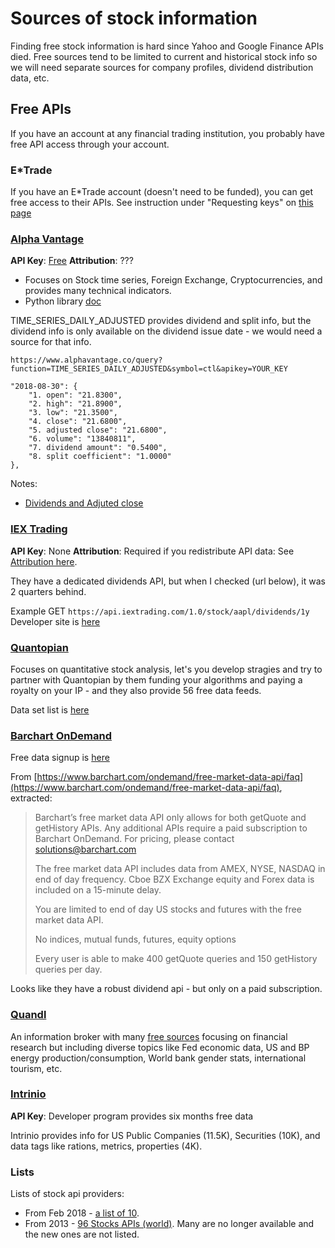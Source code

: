 # Sources of stock information

Finding free stock information is hard since Yahoo and Google Finance APIs died. Free sources tend to be limited to current and historical stock info so we will need separate sources for company profiles, dividend distribution data, etc.

## Free APIs

If you have an account at any financial trading institution, you probably have free API access through your account.

### E*Trade

If you have an E*Trade account (doesn't need to be funded), you can get free access to their APIs. See instruction under "Requesting keys" on [this page](https://developer.etrade.com/ctnt/dev-portal/getArticleByCategory?category=Documentation)

### [Alpha Vantage](https://www.alphavantage.co/)

**API Key**: [Free](https://www.alphavantage.co/support/#api-key)
**Attribution**: ???

* Focuses on Stock time series, Foreign Exchange, Cryptocurrencies, and provides many technical indicators.
* Python library [doc](https://alpha-vantage.readthedocs.io/en/latest/source/alpha_vantage.html)

TIME_SERIES_DAILY_ADJUSTED provides dividend and split info, but the dividend info is only available on the dividend issue date - we would need a source for that info.

```
https://www.alphavantage.co/query?function=TIME_SERIES_DAILY_ADJUSTED&symbol=ctl&apikey=YOUR_KEY

"2018-08-30": {
    "1. open": "21.8300",
    "2. high": "21.8900",
    "3. low": "21.3500",
    "4. close": "21.6800",
    "5. adjusted close": "21.6800",
    "6. volume": "13840811",
    "7. dividend amount": "0.5400",
    "8. split coefficient": "1.0000"
},
```

Notes:

* [Dividends and Adjuted close](https://www.alpha-vantage.community/post/adjusted-close-and-dividends-9732269)

### [IEX Trading](https://iextrading.com/)

**API Key**: None
**Attribution**: Required if you redistribute API data: See [Attribution here](https://iextrading.com/developer/docs/#terms).

They have a dedicated dividends API, but when I checked (url below), it was 2 quarters behind.

Example GET `https://api.iextrading.com/1.0/stock/aapl/dividends/1y`
Developer site is [here](https://iextrading.com/developer/)


### [Quantopian](https://www.quantopian.com/)

Focuses on quantitative stock analysis, let's you develop stragies and try to partner with Quantopian by them funding your algorithms and paying a royalty on your IP - and they also provide 56 free data feeds.

Data set list is [here](https://www.quantopian.com/data)

### [Barchart OnDemand](https://www.barchart.com/ondemand/api)

Free data signup is [here](https://www.barchart.com/ondemand/free-market-data-api)

From [https://www.barchart.com/ondemand/free-market-data-api/faq](https://www.barchart.com/ondemand/free-market-data-api/faq), extracted:

> Barchart’s free market data API only allows for both getQuote and getHistory APIs. Any additional APIs require a paid subscription to Barchart OnDemand. For pricing, please contact solutions@barchart.com
>
> The free market data API includes data from AMEX, NYSE, NASDAQ in end of day frequency. Cboe BZX Exchange equity and Forex data is included on a 15-minute delay.
> 
> You are limited to end of day US stocks and futures with the free market data API.
> 
> No indices, mutual funds, futures, equity options
> 
> Every user is able to make 400 getQuote queries and 150 getHistory queries per day.

Looks like they have a robust dividend api - but only on a paid subscription.

### [Quandl](https://www.quandl.com/)

An information broker with many [free sources](https://www.quandl.com/search?filters=%5B%22United%20States%22%2C%22Free%22%5D) focusing on financial research but including diverse topics like Fed economic data, US and BP energy production/consumption, World bank gender stats, international tourism, etc.

### [Intrinio](https://intrinio.com/)

**API Key**: Developer program provides six months free data

Intrinio provides info for US Public Companies (11.5K), Securities (10K), and data tags like rations, metrics, properties (4K).


### Lists

Lists of stock api providers:

* From Feb 2018 - [a list of 10](https://www.quantshare.com/sa-620-10-new-ways-to-download-historical-stock-quotes-for-free).
* From 2013 - [96 Stocks APIs (world)](https://www.programmableweb.com/news/96-stocks-apis-bloomberg-nasdaq-and-etrade/2013/05/22). Many are no longer available and the new ones are not listed.



